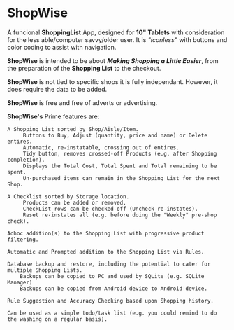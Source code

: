# ShopWise

A funcional **ShoppingList** App, designed for **10" Tablets** with consideration for the less able/computer savvy/older user.
It is *"iconless"* with buttons and color coding to assist with navigation.

**ShopWise** is intended to be about ***Making Shopping a Little Easier***, from the preparation of the **Shopping List** to the checkout.

**ShopWise** is not tied to specific shops it is fully independant. However, it does require the data to be added.

**ShopWise** is free and free of adverts or advertising.

**ShopWise's** Prime features are:

    A Shopping List sorted by Shop/Aisle/Item.
         Buttons to Buy, Adjust (quantity, price and name) or Delete entires.
         Automatic, re-instatable, crossing out of entires.
         Tidy button, removes crossed-off Products (e.g. after Shopping completion).
         Displays the Total Cost, Total Spent and Total remaining to be spent.
         Un-purchased items can remain in the Shopping List for the next Shop.
         
    A Checklist sorted by Storage location.
         Products can be added or removed.
         CheckList rows can be checked-off (Uncheck re-instates).
         Reset re-instates all (e.g. before doing the "Weekly" pre-shop check).

    Adhoc addition(s) to the Shopping List with progressive product filtering.
         
    Automatic and Prompted addition to the Shopping List via Rules.
    
    Database backup and restore, including the potential to cater for multiple Shopping Lists. 
        Backups can be copied to PC and used by SQLite (e.g. SQLite Manager)
        Backups can be copied from Android device to Android device.
    
    Rule Suggestion and Accuracy Checking based upon Shopping history.
    
    Can be used as a simple todo/task list (e.g. you could remind to do the washing on a regular basis).
